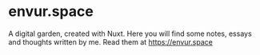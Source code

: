 # envur.space

A digital garden, created with Nuxt. Here you will find some notes, essays and thoughts written by me. Read them at https://envur.space
